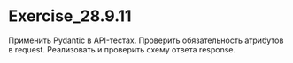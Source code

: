 # Exercise_28.9.11
Применить Pydantic в API-тестах. Проверить обязательность атрибутов в request. Реализовать и проверить схему ответа response.
